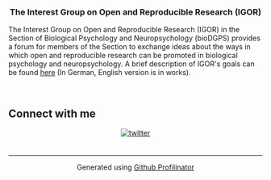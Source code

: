 ### <div align="center">The Interest Group on Open and Reproducible Research (IGOR)</div>  
  

The Interest Group on Open and Reproducible Research (IGOR) in the Section of Biological Psychology and Neuropsychology (bioDGPS) provides a forum for members of the Section to exchange ideas about the ways in which open and reproducible research can be promoted in biological psychology and neuropsychology. A brief description of IGOR's goals can be found [here](https://www.dgps.de/fileadmin/user_upload/Fachgruppen/Biologische_Psychologie_und_Neuropsychologie/PDF/IGOR_Gruendungsversion_21012020.pdf) (In German, English version is in works).  
  

<br/>  


## Connect with me  
<div align="center">
<a href="https://twitter.com/https://twitter.com/igor_dgps" target="_blank">
<img src=https://img.shields.io/badge/twitter-%2300acee.svg?&style=for-the-badge&logo=twitter&logoColor=white alt=twitter style="margin-bottom: 5px;" />
</a>  
</div>  

<br />

----
<div align="center">Generated using <a href="https://profilinator.rishav.dev/" target="_blank">Github Profilinator</a></div>
